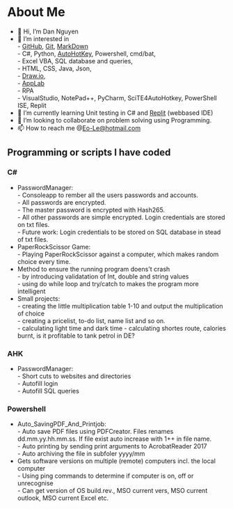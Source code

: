 # About Me  
- 👋 Hi, I’m Dan Nguyen  
- 👀 I’m interested in  
      - [GitHub](https://docs.github.com/en/get-started/quickstart/github-flow), [Git](https://docs.github.com/en/get-started/quickstart/set-up-git), [MarkDown](https://docs.github.com/en/get-started/writing-on-github/getting-started-with-writing-and-formatting-on-github/basic-writing-and-formatting-syntax)  
      - C#, Python, [AutoHotKey](https://www.autohotkey.com/), Powershell, cmd/bat,  
      - Excel VBA, SQL database and queries,  
      - HTML, CSS, Java, Json,  
      - [Draw.io](https://app.diagrams.net/),  
      - [AppLab](https://code.org/educate/applab)  
      - RPA  
      - VisualStudio, NotePad++, PyCharm, SciTE4AutoHotkey, PowerShell ISE, Replit  
- 🌱 I’m currently learning Unit testing in C# and [Replit](https://replit.com/) (webbased IDE)
- 💞️ I’m looking to collaborate on problem solving using Programming.
- 📫 How to reach me @Eo-Le@hotmail.com  
  
## Programming or scripts I have coded  
### C#  
- PasswordManager:  
      - Consoleapp to rember all the users passwords and accounts.  
      - All passwords are encrypted.  
      - The master password is encrypted with Hash265.  
      - All other passwords are simple encrypted. Login credentials are stored on txt files.  
      - Future work: Login credentials to be stored on SQL database in stead of txt files.
- PaperRockScissor Game:  
      - Playing PaperRockScissor against a computer, which makes random choice every time.  
- Method to ensure the running program doens't crash  
      - by introducing validatation of Int, double and string values  
      - using do while loop and try/catch to makes the program more intelligent  
- Small projects:  
      - creating the little multiplication table 1-10 and output the multiplication of choice  
      - creating a pricelist, to-do list, name list and so on.  
      - calculating light time and dark time
      - calculating shortes route, calories burnt, is it profitable to tank petrol in DE?
  
### AHK  
- PasswordManager:  
      - Short cuts to websites and directories  
      - Autofill login  
      - Autofill SQL queries  
  
### Powershell  
- Auto_SavingPDF_And_Printjob:  
      - Auto save PDF files using PDFCreator. Files renames dd.mm.yy.hh.mm.ss. If file exist auto increase with 1++ in file name.  
      - Auto printing by sending print arguments to AcrobatReader 2017  
      - Auto archiving the file in subfoler yyyy/mm  
- Gets software versions on multiple (remote) computers incl. the local computer  
      - Using ping commands to determine if computer is on, off or unrecognise  
      - Can get version of OS build.rev., MSO current vers, MSO current outlook, MSO current Excel etc.  
  
  
  
<!---
Eo-Le-LearnToHack/Eo-Le-LearnToHack is a ✨ special ✨ repository because its `README.md` (this file) appears on your GitHub profile.
You can click the Preview link to take a look at your changes.
--->
